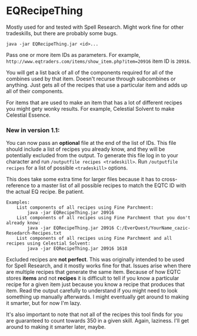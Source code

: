 # EQRecipeThing

Mostly used for and tested with Spell Research. Might work fine for other tradeskills, but there are probably some bugs.

`java -jar EQRecipeThing.jar <id>...`

Pass one or more item IDs as parameters. For example, `http://www.eqtraders.com/items/show_item.php?item=20916` item ID is `20916`.

You will get a list back of all of the components required for all of the combines used by that item. Doesn't recurse through subcombines or anything. Just gets all of the recipes that use a particular item and adds up all of their components.

For items that are used to make an item that has a lot of different recipes you might gety wonky results. For example, Celestial Solvent to make Celestial Essence.

### New in version 1.1:
You can now pass an **optional** file at the end of the list of IDs. This file should include a list of recipes you already know, and they will be potentially excluded from the output. To generate this file log in to your character and run `/outputfile recipes <tradeskill>`. Run `/outputfile recipes` for a list of possible `<tradeskill>` options.

This does take some extra time for larger files because it has to cross-reference to a master list of all possible recipes to match the EQTC ID with the actual EQ recipe. Be patient.

```
Examples:
	List components of all recipes using Fine Parchment:
		java -jar EQRecipeThing.jar 20916
	List components of all recipes using Fine Parchment that you don't already know:
		java -jar EQRecipeThing.jar 20916 C:/EverQuest/YourName_cazic-Resedarch-Recipes.txt
	List components of all recipes using Fine Parchment and all recipes using Celestial Solvent: 
		java -jar EQRecipeThing.jar 20916 1618
```

Excluded recipes are **not perfect**. This was originally intended to be used for Spell Research, and it mostly works fine for that. Issues arise when there are multiple recipes that generate the same item. Because of how EQTC stores **items** and not **recipes** it is difficult to tell if you know a particular recipe for a given item just because you know a recipe that produces that item. Read the output carefully to understand if you might need to look something up manually afterwards. I might eventually get around to making it smarter, but for now I'm lazy.

It's also important to note that not all of the recipes this tool finds for you are guaranteed to count towards 350 in a given skill. Again, laziness. I'll get around to making it smarter later, maybe.